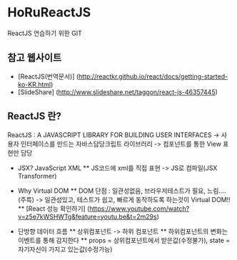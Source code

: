 # HoRuReactJS
ReactJS 연습하기 위한 GIT

## 참고 웹사이트

* [ReactJS(번역문서)] (http://reactkr.github.io/react/docs/getting-started-ko-KR.html)
* [SlideShare] (http://www.slideshare.net/taggon/react-js-46357445)

## ReactJS 란?
ReactJS : A JAVASCRIPT LIBRARY FOR BUILDING USER INTERFACES
-> 사용자 인터페이스를 만드는 자바스담당크립트 라이브러리
-> 컴포넌트를 통한 View 표현만 담당

* JSX? JavaScript XML
** JS코드에 xml를 직접 표현 -> JS로 컴파일(JSX Transformer)

* Why Virtual DOM
** DOM 단점 : 일관성없음, 브라우저테스트가 필요, 느림....(주륵) -> 일관성있고, 테스트가 쉽고, 빠르게 동작하도록 하는것이 Virtual DOM!!
** [React 성능 확인하기] (https://www.youtube.com/watch?v=z5e7kWSHWTg&feature=youtu.be&t=2m29s)

* 단방향 데이터 흐름
** 상위컴포넌트 -> 하위 컴포넌트
** 하위컴포넌트의 변화는 이벤트를 통해 감지한다
** props = 상위컴포넌트에서 받은값(수정불가), state = 자기자신이 가지고 있는값(수정가능)
